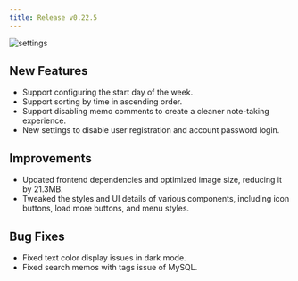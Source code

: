 ```yaml
---
title: Release v0.22.5
---
```


![settings](/content/changelog/0-22-5-settings.png)

## New Features

- Support configuring the start day of the week.
- Support sorting by time in ascending order.
- Support disabling memo comments to create a cleaner note-taking experience.
- New settings to disable user registration and account password login.

## Improvements

- Updated frontend dependencies and optimized image size, reducing it by 21.3MB.
- Tweaked the styles and UI details of various components, including icon buttons, load more buttons, and menu styles.

## Bug Fixes

- Fixed text color display issues in dark mode.
- Fixed search memos with tags issue of MySQL.
